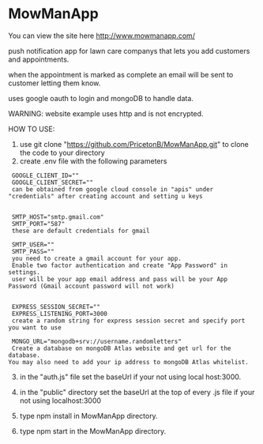 # MowManApp

You can view the site here http://www.mowmanapp.com/

push notification app for lawn care companys that lets you add customers and appointments. 

when the appointment is marked as complete an email will be sent to customer letting them know. 

uses google oauth to login and mongoDB to handle data.  

WARNING: website example uses http and is not encrypted.  

HOW TO USE:
1. use git clone "https://github.com/PricetonB/MowManApp.git" to clone the code to your directory
2. create .env file with the following parameters
```
 GOOGLE_CLIENT_ID=""
 GOOGLE_CLIENT_SECRET=""
 can be obtained from google cloud console in "apis" under "credentials" after creating account and setting u keys

 
 SMTP_HOST="smtp.gmail.com"
 SMTP_PORT="587"
 these are default credentials for gmail

 SMTP_USER=""
 SMTP_PASS=""
 you need to create a gmail account for your app.
 Enable two factor authentication and create "App Password" in settings.
 user will be your app email address and pass will be your App Password (Gmail account password will not work)


 EXPRESS_SESSION_SECRET=""
 EXPRESS_LISTENING_PORT=3000
 create a random string for express session secret and specify port you want to use

 MONGO_URL="mongodb+srv://username.randomletters"
 Create a database on mongoDB Atlas website and get url for the database.
You may also need to add your ip address to mongoDB Atlas whitelist.

```
3. in the "auth.js" file set the baseUrl if your not using local host:3000.

4. in the "public" directory set the baseUrl at the top of every .js file if your not using localhost:3000

5. type npm install in MowManApp directory. 

6. type npm start in the MowManApp directory.
